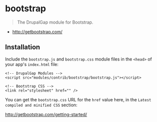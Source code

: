 # bootstrap

> The DrupalGap module for Bootstrap.

- http://getbootstrap.com/

## Installation

Include the `bootstrap.js` and `bootstrap.css` module files in the `<head>` of your app's `index.html` file:

```
<!-- DrupalGap Modules -->
<script src="modules/contrib/bootstrap/bootstrap.js"></script>

<!-- Bootstrap CSS -->
<link rel="stylesheet" href="" />
```

You can get the `bootstrap.css` URL for the `href` value here, in the `Latest compiled and minified CSS` section:

http://getbootstrap.com/getting-started/

